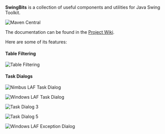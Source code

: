 
**SwingBits** is a collection of useful components and utilities for Java Swing Toolkit. 

![Maven Central](https://img.shields.io/maven-central/v/org.oxbow/swingbits)

The documentation can be found in the [Project Wiki](https://github.com/eugener/oxbow/wiki/_pages).   


Here are some of its features:
   
#### Table Filtering

![Table Filtering](https://github.com/eugener/oxbow/wiki/images/TableFiltering-seach-actions.png)

#### Task Dialogs    

![Nimbus LAF Task Dialog](https://github.com/eugener/oxbow/wiki/images/TaskDialog-error-metal.png)

![Windows LAF Task Dialog](https://github.com/eugener/oxbow/wiki/images/TaskDialog-error-win.png)

![Task Dialog 3](https://github.com/eugener/oxbow/wiki/images/TaskDialog-error-mac.png)

![Task Dialog 5](https://github.com/eugener/oxbow/wiki/images/TaskDialog-commandLinks-win.png)

![Windows LAF Exception Dialog](https://github.com/eugener/oxbow/wiki/images/TaskDialog-exception-win.jpg)
